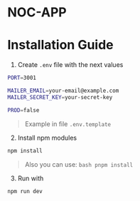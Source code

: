 # NOC-APP

# Installation Guide

1. Create `.env` file with the next values

```bash
PORT=3001

MAILER_EMAIL=your-email@example.com
MAILER_SECRET_KEY=your-secret-key

PROD=false
```

> Example in file `.env.template`

2. Install npm modules

```bash
npm install
```

> Also you can use:
> `bash pnpm install`

3. Run with

```bash
npm run dev
```
